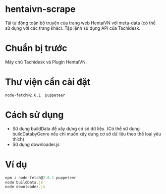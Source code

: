 # hentaivn-scrape
Tải tự động toàn bộ truyện của trang web HentaiVN với meta-data (có thể sử dụng với các trang khác). Tập lệnh sử dụng API của Tachidesk.
# Chuẩn bị trước
Máy chủ Tachidesk và Plugin HentaiVN.
# Thư viện cần cài đặt
`
node-fetch@2.6.1 
puppeteer
`
# Cách sử dụng
- Sử dụng buildData để xây dựng cơ sở dữ liệu. (Có thể sử dụng buildDatabyGenre nếu chỉ muốn xây dựng cơ sở dữ liệu theo thể loại yêu thích)
- Sử dụng downloader.js

# Ví dụ
```js
npm i node-fetch@2.6.1 puppeteer
node buildData.js
node downloader.js
```
